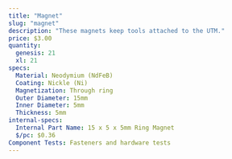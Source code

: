 ```yaml
---
title: "Magnet"
slug: "magnet"
description: "These magnets keep tools attached to the UTM."
price: $3.00
quantity:
  genesis: 21
  xl: 21
specs:
  Material: Neodymium (NdFeB)
  Coating: Nickle (Ni)
  Magnetization: Through ring
  Outer Diameter: 15mm
  Inner Diameter: 5mm
  Thickness: 5mm
internal-specs:
  Internal Part Name: 15 x 5 x 5mm Ring Magnet
  $/pc: $0.36
Component Tests: Fasteners and hardware tests
---
```

